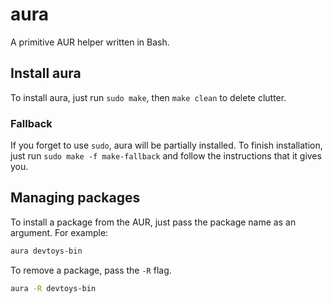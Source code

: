 # aura
A primitive AUR helper written in Bash.

## Install aura
To install aura, just run `sudo make`, then `make clean` to delete clutter.
### Fallback
If you forget to use `sudo`, aura will be partially installed. To finish installation, just run `sudo make -f make-fallback` and follow the instructions that it gives you.

## Managing packages
To install a package from the AUR, just pass the package name as an argument. For example:
```bash
aura devtoys-bin
```
To remove a package, pass the `-R` flag.
```bash
aura -R devtoys-bin
```
